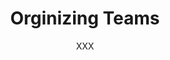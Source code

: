 ---
published: false
layout: post
title: Orginizing Teams
author: XXX
author_link: XXX
categories:
- Teams
- Engineering
- Design
---